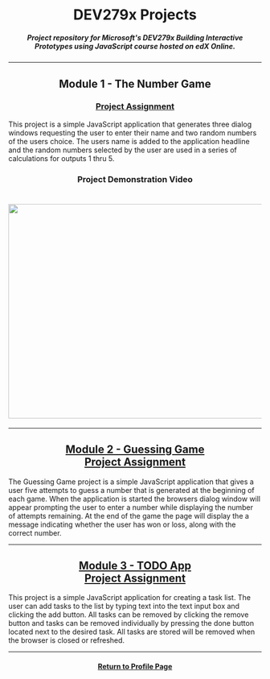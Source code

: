 <h1 align="center" border="0">DEV279x Projects</h1>

<h5 align="center">Project repository for Microsoft's DEV279x Building Interactive Prototypes using JavaScript course hosted on edX Online.</h5>

<hr>


<h2 align="center">Module 1 - The Number Game</h2>

<h3 align="center"><a href="https://github.com/REPNOT/DEV279x_Projects/tree/master/Module_1_Number_Game">Project Assignment</a></h3>


This project is a simple JavaScript application that generates three dialog windows requesting the user to enter their name and two random numbers of the users choice.  The users name is added to the application headline and the random numbers selected by the user are used in a series of calculations for outputs 1 thru 5.

<h3 align="center">Project Demonstration Video</h3>

<h1 align="center"><a href="https://www.screencast.com/t/jcrsuTHl213"><img class="embeddedObject" src="https://content.screencast.com/users/Derek9407/folders/Default/media/c89b6a59-b42a-49d4-8c39-6d9acb2102c4/Github.png" width="756" height="426" border="0" /></a></h1>

<hr>

<h2 align="center"><a href="https://github.com/REPNOT/DEV279x_Projects/tree/master/Module_2_Gussing_Game">Module 2 - Guessing Game<br>Project Assignment</a></h2>

The Guessing Game project is a simple JavaScript application that gives a user five attempts to guess a number 
that is generated at the beginning of each game.  When the application is started the browsers dialog window will appear prompting the user to enter a number while displaying the number of attempts remaining.  At the end of the game the page will display the a message indicating whether the user has won or loss, along with the correct number.

<hr>

<h2 align="center"><a href="https://github.com/REPNOT/DEV279x_Projects/tree/master/Module_3_To-Do_List_App">Module 3 - TODO App<br>Project Assignment</a></h2>

This project is a simple JavaScript application for creating a task list.  The user can add tasks to the list by typing text into the text input box and clicking the add button.  All tasks can be removed by clicking the remove button and tasks can be removed individually by pressing the done button located next to the desired task.  All tasks are stored will be removed when the browser is closed or refreshed.

<hr>

<h4 align="center"><a href="https://github.com/REPNOT">Return to Profile Page</a></h4>
